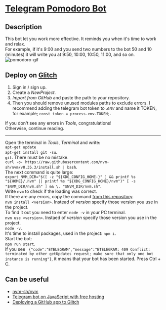 # [Telegram Pomodoro Bot][1]

## Description
This bot let you work more effective. It reminds you when it's time to work and relax.  
For example, if it's 9:00 and you send two numbers to the bot 50 and 10 (minutes) it will write you at 9:50, 10:00, 10:50, 11:00, and so on.  
![pomodoro-gif](https://github.com/Arcady1/Telegram-Pomodoro-Bot/raw/master/src/pomodoro-bot.gif)

## Deploy on [Glitch][2]
1. Sign in / sign up.
2. Create a *NewProject*.
3. *Import from GitHub* and paste the path to your repository.
4. Then you should remove unused modules paths to exclude errors. I recommend adding the telegram bot token to *.env* and name it TOKEN, for example; `const token = process.env.TOKEN;`.  


If you don't see any errors in *Tools*, congratulations!  
Otherwise, continue reading.
***

Open the terminal in *Tools*, *Terminal* and write:  
`apt-get update`  
`apt-get install git -su`.  
`git`. There must be no mistake.  
`curl -o- https://raw.githubusercontent.com/nvm-sh/nvm/v0.35.3/install.sh | bash`.  
The next command is quite large:  
`export NVM_DIR="$([ -z "${XDG_CONFIG_HOME-}" ] && printf %s "${HOME}/.nvm" || printf %s "${XDG_CONFIG_HOME}/nvm")"
[ -s "$NVM_DIR/nvm.sh" ] && \. "$NVM_DIR/nvm.sh"`.  
Write `nvm` to check if the loading was correct.  
If there are any errors, copy the command [from this repository][4].  
`nvm install <version>`. Instead of *version* specify those version you use in the project.  
To find it out you need to enter `node -v` in your PC terminal.  
`nvm use <version>`. Instaed of *version* specify those version you use in the project.  
`node -v`.  
It's time to install packages, used in the project:
`npm i`.  
Start the bot:  
`npm run start`.  
If you see ` {"code":"ETELEGRAM","message":"ETELEGRAM: 409 Conflict: terminated by other getUpdates request; make sure that only one bot instance is running"}`, it means that your bot has been started. Press Ctrl + C.  

## Can be useful
* [nvm-sh/nvm][4]  
* [Telegram bot on JavaScript with free hosting][5]  
* [Deploying a GitHub app to Glitch][6]



[1]: https://t.me/pomodoro_25and5_bot                                                     "bot"
[2]: https://glitch.com/                                                                  "Glitch"
[4]: https://github.com/nvm-sh/nvm                                                        "nvm"
[5]: https://medium.com/roomjs/telegram-bot-on-javascript-with-free-hosting-53ae01bce991  "medium"
[6]: https://andrewlock.net/creating-my-first-github-app-with-probot-part-3-deploying-to-glitch/
